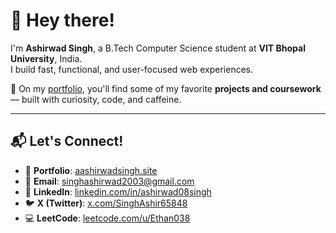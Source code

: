 # 👋 Hey there!

I'm **Ashirwad Singh**, a B.Tech Computer Science student at **VIT Bhopal University**, India.  
I build fast, functional, and user-focused web experiences.

🚀 On my [portfolio](https://www.aashirwadsingh.site/), you'll find some of my favorite **projects and coursework** — built with curiosity, code, and caffeine.

---

## 📬 Let's Connect!

- 🔗 **Portfolio**: [aashirwadsingh.site](https://ash-cv.vercel.app/)
- 📧 **Email**: singhashirwad2003@gmail.com
- 💼 **LinkedIn**: [linkedin.com/in/ashirwad08singh](https://www.linkedin.com/in/ashirwad08singh/)
- 🐦 **X (Twitter)**: [x.com/SinghAshir65848](https://x.com/SinghAshir65848)
- 💻 **LeetCode**: [leetcode.com/u/Ethan038](https://leetcode.com/u/Ethan038/)
